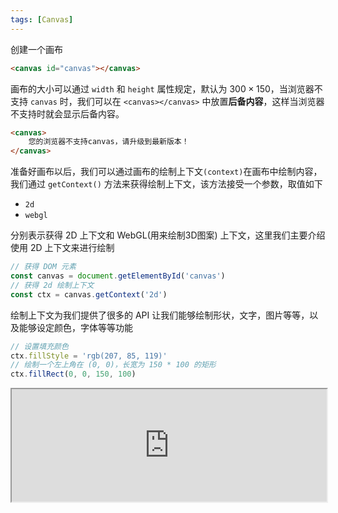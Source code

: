 ```yaml
---
tags: [Canvas]
---
```


创建一个画布

```html
<canvas id="canvas"></canvas>
```

画布的大小可以通过 `width` 和 `height` 属性规定，默认为 $300\times 150$，当浏览器不支持 `canvas` 时，我们可以在 `<canvas></canvas>` 中放置**后备内容**，这样当浏览器不支持时就会显示后备内容。

```html
<canvas>
	您的浏览器不支持canvas，请升级到最新版本！
</canvas>
```

准备好画布以后，我们可以通过画布的绘制上下文`(context)`在画布中绘制内容，我们通过 `getContext()` 方法来获得绘制上下文，该方法接受一个参数，取值如下

- `2d`
- `webgl`

分别表示获得 2D 上下文和 WebGL(用来绘制3D图案) 上下文，这里我们主要介绍使用 2D 上下文来进行绘制

```js
// 获得 DOM 元素
const canvas = document.getElementById('canvas')
// 获得 2d 绘制上下文
const ctx = canvas.getContext('2d')
```

绘制上下文为我们提供了很多的 API 让我们能够绘制形状，文字，图片等等，以及能够设定颜色，字体等等功能

```js
// 设置填充颜色
ctx.fillStyle = 'rgb(207, 85, 119)'
// 绘制一个左上角在 (0, 0)，长宽为 150 * 100 的矩形
ctx.fillRect(0, 0, 150, 100)
```

 <iframe src="https://lastknightcoder.github.io/canvas-demos/01.html" width="100%" height="180"></iframe>